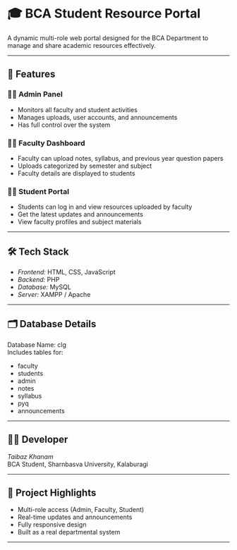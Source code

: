 # 🎓 BCA Student Resource Portal

A dynamic multi-role web portal designed for the BCA Department to manage and share academic resources effectively.

---

## 🚀 Features

### 👨‍💼 Admin Panel
- Monitors all faculty and student activities  
- Manages uploads, user accounts, and announcements  
- Has full control over the system

### 👩‍🏫 Faculty Dashboard
- Faculty can upload notes, syllabus, and previous year question papers  
- Uploads categorized by semester and subject  
- Faculty details are displayed to students  

### 👨‍🎓 Student Portal
- Students can log in and view resources uploaded by faculty  
- Get the latest updates and announcements  
- View faculty profiles and subject materials  

---

## 🛠 Tech Stack
- *Frontend:* HTML, CSS, JavaScript  
- *Backend:* PHP  
- *Database:* MySQL  
- *Server:* XAMPP / Apache  

---

## 🗂 Database Details
Database Name: clg  
Includes tables for:
- faculty
- students
- admin
- notes
- syllabus
- pyq
- announcements

---

## 👩‍💻 Developer
*Taibaz Khanam*  
BCA Student, Sharnbasva University, Kalaburagi  

---

## 📌 Project Highlights
- Multi-role access (Admin, Faculty, Student)
- Real-time updates and announcements
- Fully responsive design
- Built as a real departmental system

---
